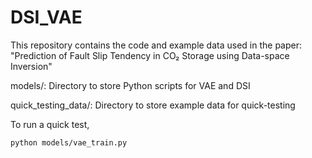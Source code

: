 # DSI_VAE
This repository contains the code and example data used in the paper:
"Prediction of Fault Slip Tendency in CO₂ Storage using Data-space Inversion"

models/: Directory to store Python scripts for VAE and DSI

quick_testing_data/: Directory to store example data for quick-testing

To run a quick test, 
```bash
python models/vae_train.py
